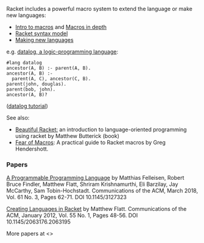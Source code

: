 Racket includes a powerful macro system to extend the language or make new languages:

* [Intro to macros](https://docs.racket-lang.org/guide/macros.html) and [Macros in depth](https://docs.racket-lang.org/reference/Macros.html)
* [Racket syntax model](https://docs.racket-lang.org/reference/syntax-model.html)
* [Making new languages](https://docs.racket-lang.org/guide/hash-languages.html)

e.g. [datalog, a logic-programming language](https://docs.racket-lang.org/datalog/):
```
#lang datalog
ancestor(A, B) :- parent(A, B).
ancestor(A, B) :-
  parent(A, C), ancestor(C, B).
parent(john, douglas).
parent(bob, john).
ancestor(A, B)?
```  
([datalog tutorial](https://docs.racket-lang.org/datalog/Tutorial.html))

See also:
* [Beautiful Racket:](https://beautifulracket.com) an intro­duc­tion to lan­guage-ori­ented
pro­gram­ming using racket by Matthew But­t­er­ick (book)
* [Fear of Macros](http://www.greghendershott.com/fear-of-macros/): A practical guide to Racket macros by Greg Hendershott.


### Papers
[A Programmable Programming Language](https://cacm.acm.org/magazines/2018/3/225475-a-programmable-programming-language/fulltext) by Matthias Felleisen, Robert Bruce Findler, Matthew Flatt, Shriram Krishnamurthi, Eli Barzilay, Jay McCarthy, Sam Tobin-Hochstadt. Communications of the ACM, March 2018, Vol. 61 No. 3, Pages 62-71. DOI 10.1145/3127323

[Creating Languages in Racket](https://cacm.acm.org/magazines/2012/1/144809-creating-languages-in-racket/fulltext) by Matthew Flatt. Communications of the ACM, January 2012, Vol. 55 No. 1, Pages 48-56. DOI 10.1145/2063176.2063195

More papers at <>